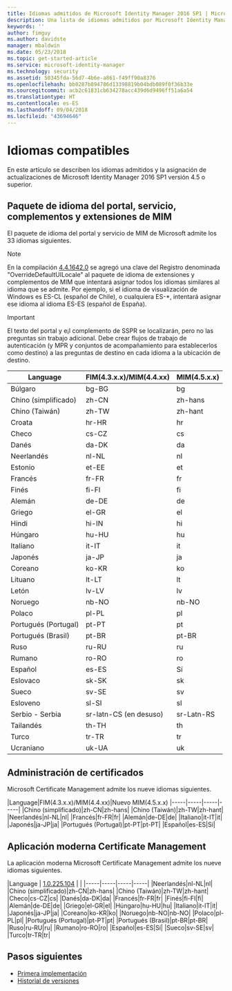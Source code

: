 ```yaml
---
title: Idiomas admitidos de Microsoft Identity Manager 2016 SP1 | Microsoft Docs
description: Una lista de idiomas admitidos por Microsoft Identity Manager 2016 SP1.
keywords: ''
author: fimguy
ms.author: davidste
manager: mbaldwin
ms.date: 05/23/2018
ms.topic: get-started-article
ms.service: microsoft-identity-manager
ms.technology: security
ms.assetid: 50345fda-56d7-4b6e-a861-f49ff90a8376
ms.openlocfilehash: bb0287b894786d13398819b04bdb089f0f36b33e
ms.sourcegitcommit: acb2c61831cb634278acc439d6d9496ff51a6a54
ms.translationtype: HT
ms.contentlocale: es-ES
ms.lasthandoff: 09/04/2018
ms.locfileid: "43694646"
---
```

# <a name="supported-languages"></a>Idiomas compatibles

En este artículo se describen los idiomas admitidos y la asignación de actualizaciones de Microsoft Identity Manager 2016 SP1 versión 4.5 o superior.

## <a name="mim-service-and-portal-and-add-ins-and-extensions-language-pack"></a>Paquete de idioma del portal, servicio, complementos y extensiones de MIM 

El paquete de idioma del portal y servicio de MIM de Microsoft admite los 33 idiomas siguientes.  

> [!NOTE]
> En la compilación [4.4.1642.0](https://support.microsoft.com/en-us/help/4021562/hotfix-rollup-package-build-4-4-1642-0-is-available-for-microsoft) se agregó una clave del Registro denominada "OverrideDefaultUILocale" al paquete de idioma de extensiones y complementos de MIM que intentará asignar todos los idiomas similares al idioma que se admite. Por ejemplo, si el idioma de visualización de Windows es ES-CL (español de Chile), o cualquiera ES-\*, intentará asignar ese idioma al idioma ES-ES (español de España).

> [!IMPORTANT]
> El texto del portal y e¡l complemento de SSPR se localizarán, pero no las preguntas sin trabajo adicional. Debe crear flujos de trabajo de autenticación (y MPR y conjuntos de acompañamiento para establecerlos como destino) a las preguntas de destino en cada idioma a la ubicación de destino.

|       Language        | FIM(4.3.x.x)/MIM(4.4.xx) | MIM(4.5.x.x) |
|-----------------------|--------------------------|--------------|
|       Búlgaro       |          bg-BG           |      bg      |
| Chino (simplificado)  |          zh-CN           |   zh-hans    |
|   Chino (Taiwán)    |          zh-TW           |   zh-hant    |
|       Croata        |          hr-HR           |      hr      |
|         Checo         |          cs-CZ           |      cs      |
|        Danés         |          da-DK           |      da      |
|         Neerlandés         |          nl-NL           |      nl      |
|       Estonio        |          et-EE           |      et      |
|        Francés         |          fr-FR           |      fr      |
|        Finés        |          fi-FI           |      fi      |
|        Alemán         |          de-DE           |      de      |
|         Griego         |          el-GR           |      el      |
|         Hindi         |          hi-IN           |      hi      |
|       Húngaro       |          hu-HU           |      hu      |
|        Italiano        |          it-IT           |      it      |
|       Japonés        |          ja-JP           |      ja      |
|        Coreano         |          ko-KR           |      ko      |
|      Lituano       |          lt-LT           |      lt      |
|        Letón        |          lv-LV           |      lv      |
|       Noruego       |          nb-NO           |    nb-NO     |
|        Polaco         |          pl-PL           |      pl      |
| Portugués (Portugal) |          pt-PT           |      pt      |
|  Portugués (Brasil)  |          pt-BR           |    pt-BR     |
|        Ruso        |          ru-RU           |      ru      |
|       Rumano        |          ro-RO           |      ro      |
|        Español        |          es-ES           |      Sí      |
|        Eslovaco         |          sk-SK           |      sk      |
|        Sueco        |          sv-SE           |      sv      |
|       Esloveno       |          sl-SI           |      sl      |
|   Serbio - Serbia    |  sr-latn-CS (en desuso)  |  sr-Latn-RS  |
|         Tailandés          |          th-TH           |      th      |
|        Turco        |          tr-TR           |      tr      |
|       Ucraniano       |          uk-UA           |      uk      |

## <a name="certificate-management"></a>Administración de certificados 
Microsoft Certificate Management admite los nueve idiomas siguientes. 

|Language|FIM(4.3.x.x)/MIM(4.4.xx)|Nuevo MIM(4.5.x.x)
|-----|-----|-----|-----|
|Chino (simplificado)|zh-CN|zh-hans|
|Chino (Taiwán)|zh-TW|zh-hant|
|Neerlandés|nl-NL|nl|
|Francés|fr-FR|fr|
|Alemán|de-DE|de|
|Italiano|it-IT|it|
|Japonés|ja-JP|ja|
|Portugués (Portugal)|pt-PT|pt-PT|
|Español|es-ES|Sí|

## <a name="certificate-management-modern-application"></a>Aplicación moderna Certificate Management  
La aplicación moderna Microsoft Certificate Management admite los nueve idiomas siguientes. 

|Language | [1.0.225.104](https://www.microsoft.com/en-us/download/details.aspx?id=54954) | |
|-----|-----|-----|-----|
|Neerlandés|nl-NL|nl|
|Chino (simplificado)|zh-CN|zh-hans|
|Chino (Taiwán)|zh-TW|zh-hant|
|Checo|cs-CZ|cs|
|Danés|da-DK|da|
|Francés|fr-FR|fr|
|Finés|fi-FI|fi|
|Alemán|de-DE|de|
|Griego|el-GR|el|
|Húngaro|hu-HU|hu|
|Italiano|it-IT|it|
|Japonés|ja-JP|ja|
|Coreano|ko-KR|ko|
|Noruego|nb-NO|nb-NO|
|Polaco|pl-PL|pl|
|Portugués (Portugal)|pt-PT|pt|
|Portugués (Brasil)|pt-BR|pt-BR|
|Ruso|ru-RU|ru|
|Rumano|ro-RO|ro|
|Español|es-ES|Sí|
|Sueco|sv-SE|sv|
|Turco|tr-TR|tr|

## <a name="next-steps"></a>Pasos siguientes

- [Primera implementación](microsoft-identity-manager-deploy.md)
- [Historial de versiones](/reference/version-history.md)
